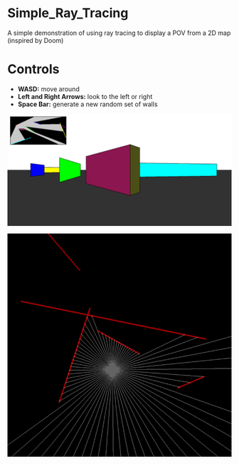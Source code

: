 # Simple_Ray_Tracing
A simple demonstration of using ray tracing to display a POV from a 2D map (inspired by Doom)

# Controls
- **WASD:** move around
- **Left and Right Arrows:** look to the left or right
- **Space Bar:** generate a new random set of walls
  
![plot](./Thumbnail1.png)

![plot](./Thumbnail2.png)
